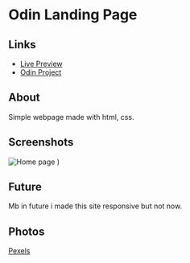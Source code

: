 # Odin Landing Page

## Links

- [Live Preview](https://lolakk05.github.io/odin-landing-page/)
- [Odin Project](https://www.theodinproject.com/dashboard)

## About

Simple webpage made with html, css.

## Screenshots

![Home page](https://user-images.githubusercontent.com/110538419/219626545-4bc843ec-da06-4f33-b79a-9ec59ed2dcbe.png)
)

## Future

Mb in future i made this site responsive but not now.

## Photos

[Pexels](https://www.pexels.com)
